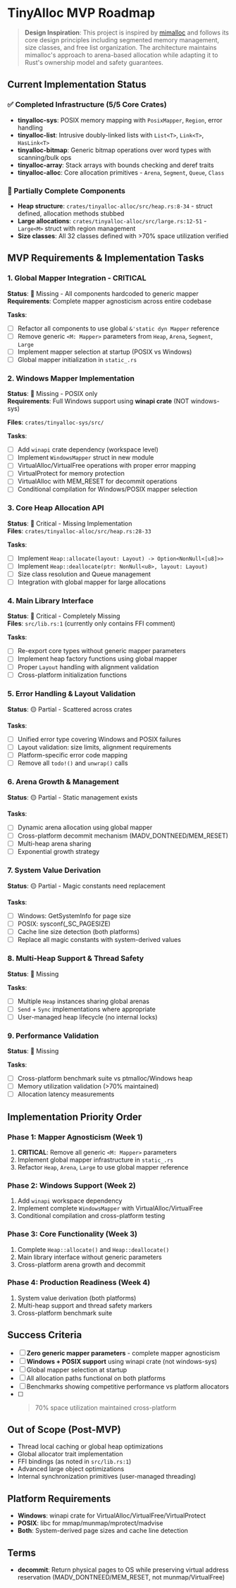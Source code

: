 # TinyAlloc MVP Roadmap

> **Design Inspiration**: This project is inspired by [mimalloc](https://github.com/microsoft/mimalloc) and follows its core design principles including segmented memory management, size classes, and free list organization. The architecture maintains mimalloc's approach to arena-based allocation while adapting it to Rust's ownership model and safety guarantees.

## Current Implementation Status

### ✅ Completed Infrastructure (5/5 Core Crates)
- **tinyalloc-sys**: POSIX memory mapping with `PosixMapper`, `Region`, error handling
- **tinyalloc-list**: Intrusive doubly-linked lists with `List<T>`, `Link<T>`, `HasLink<T>`  
- **tinyalloc-bitmap**: Generic bitmap operations over word types with scanning/bulk ops
- **tinyalloc-array**: Stack arrays with bounds checking and deref traits
- **tinyalloc-alloc**: Core allocation primitives - `Arena`, `Segment`, `Queue`, `Class`

### 🔄 Partially Complete Components
- **Heap structure**: `crates/tinyalloc-alloc/src/heap.rs:8-34` - struct defined, allocation methods stubbed
- **Large allocations**: `crates/tinyalloc-alloc/src/large.rs:12-51` - `Large<M>` struct with region management
- **Size classes**: All 32 classes defined with >70% space utilization verified

## MVP Requirements & Implementation Tasks

### 1. **Global Mapper Integration - CRITICAL**
**Status**: 🔴 Missing - All components hardcoded to generic mapper  
**Requirements**: Complete mapper agnosticism across entire codebase

**Tasks**:
- [ ] Refactor all components to use global `&'static dyn Mapper` reference
- [ ] Remove generic `<M: Mapper>` parameters from `Heap`, `Arena`, `Segment`, `Large`
- [ ] Implement mapper selection at startup (POSIX vs Windows)
- [ ] Global mapper initialization in `static_.rs`

### 2. **Windows Mapper Implementation**
**Status**: 🔴 Missing - POSIX only  
**Requirements**: Full Windows support using **winapi crate** (NOT windows-sys)

**Files**: `crates/tinyalloc-sys/src/`

**Tasks**:
- [ ] Add `winapi` crate dependency (workspace level)
- [ ] Implement `WindowsMapper` struct in new module
- [ ] VirtualAlloc/VirtualFree operations with proper error mapping
- [ ] VirtualProtect for memory protection
- [ ] VirtualAlloc with MEM_RESET for decommit operations
- [ ] Conditional compilation for Windows/POSIX mapper selection

### 3. **Core Heap Allocation API** 
**Status**: 🔴 Critical - Missing Implementation  
**Files**: `crates/tinyalloc-alloc/src/heap.rs:28-33`

**Tasks**:
- [ ] Implement `Heap::allocate(layout: Layout) -> Option<NonNull<[u8]>>`
- [ ] Implement `Heap::deallocate(ptr: NonNull<u8>, layout: Layout)`
- [ ] Size class resolution and Queue management
- [ ] Integration with global mapper for large allocations

### 4. **Main Library Interface**
**Status**: 🔴 Critical - Completely Missing  
**Files**: `src/lib.rs:1` (currently only contains FFI comment)

**Tasks**:
- [ ] Re-export core types without generic mapper parameters
- [ ] Implement heap factory functions using global mapper
- [ ] Proper `Layout` handling with alignment validation
- [ ] Cross-platform initialization functions

### 5. **Error Handling & Layout Validation**
**Status**: 🟡 Partial - Scattered across crates

**Tasks**:
- [ ] Unified error type covering Windows and POSIX failures
- [ ] Layout validation: size limits, alignment requirements  
- [ ] Platform-specific error code mapping
- [ ] Remove all `todo!()` and `unwrap()` calls

### 6. **Arena Growth & Management**
**Status**: 🟡 Partial - Static management exists

**Tasks**:
- [ ] Dynamic arena allocation using global mapper
- [ ] Cross-platform decommit mechanism (MADV_DONTNEED/MEM_RESET)
- [ ] Multi-heap arena sharing
- [ ] Exponential growth strategy

### 7. **System Value Derivation**
**Status**: 🟡 Partial - Magic constants need replacement

**Tasks**:
- [ ] Windows: GetSystemInfo for page size
- [ ] POSIX: sysconf(_SC_PAGESIZE) 
- [ ] Cache line size detection (both platforms)
- [ ] Replace all magic constants with system-derived values

### 8. **Multi-Heap Support & Thread Safety**
**Status**: 🔴 Missing

**Tasks**:
- [ ] Multiple `Heap` instances sharing global arenas
- [ ] `Send` + `Sync` implementations where appropriate
- [ ] User-managed heap lifecycle (no internal locks)

### 9. **Performance Validation**
**Status**: 🔴 Missing

**Tasks**:
- [ ] Cross-platform benchmark suite vs ptmalloc/Windows heap
- [ ] Memory utilization validation (>70% maintained)
- [ ] Allocation latency measurements

## Implementation Priority Order

### Phase 1: Mapper Agnosticism (Week 1)
1. **CRITICAL**: Remove all generic `<M: Mapper>` parameters 
2. Implement global mapper infrastructure in `static_.rs`
3. Refactor `Heap`, `Arena`, `Large` to use global mapper reference

### Phase 2: Windows Support (Week 2)  
1. Add `winapi` workspace dependency
2. Implement complete `WindowsMapper` with VirtualAlloc/VirtualFree
3. Conditional compilation and cross-platform testing

### Phase 3: Core Functionality (Week 3)
1. Complete `Heap::allocate()` and `Heap::deallocate()` 
2. Main library interface without generic parameters
3. Cross-platform arena growth and decommit

### Phase 4: Production Readiness (Week 4)
1. System value derivation (both platforms)
2. Multi-heap support and thread safety markers
3. Cross-platform benchmark suite

## Success Criteria
- [ ] **Zero generic mapper parameters** - complete mapper agnosticism
- [ ] **Windows + POSIX support** using winapi crate (not windows-sys)
- [ ] Global mapper selection at startup
- [ ] All allocation paths functional on both platforms
- [ ] Benchmarks showing competitive performance vs platform allocators
- [ ] >70% space utilization maintained cross-platform

## Out of Scope (Post-MVP)
- Thread local caching or global heap optimizations
- Global allocator trait implementation  
- FFI bindings (as noted in `src/lib.rs:1`)
- Advanced large object optimizations
- Internal synchronization primitives (user-managed threading)

## Platform Requirements
- **Windows**: winapi crate for VirtualAlloc/VirtualFree/VirtualProtect
- **POSIX**: libc for mmap/munmap/mprotect/madvise
- **Both**: System-derived page sizes and cache line detection

## Terms
- **decommit**: Return physical pages to OS while preserving virtual address reservation (MADV_DONTNEED/MEM_RESET, not munmap/VirtualFree)
